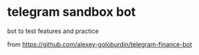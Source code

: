 # telegram sandbox bot

bot to test features and practice

from https://github.com/alexey-goloburdin/telegram-finance-bot
